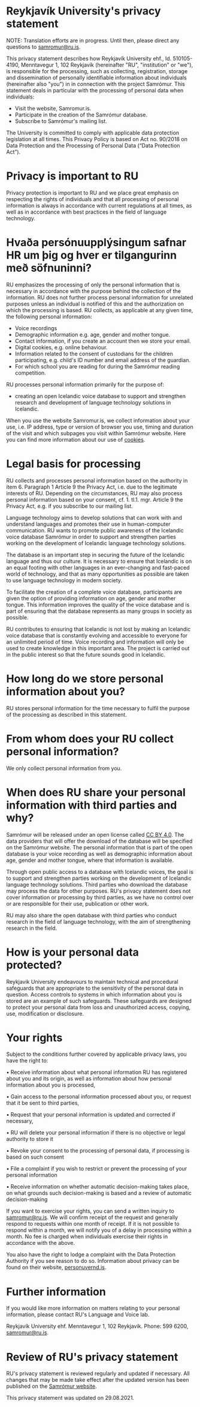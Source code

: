 # Reykjavík University's privacy statement

NOTE: Translation efforts are in progress. Until then, please direct any questions to samromur@ru.is.

This privacy statement describes how Reykjavík University ehf., Id. 510105-4190, Menntavegur 1, 102 Reykjavík (hereinafter "RU", "institution" or "we"), is responsible for the processing, such as collecting, registration, storage and dissemination of personally identifiable information about individuals (hereinafter also "you") in in connection with the project Samrómur.
This statement deals in particular with the processing of personal data when individuals:

-   Visit the website, Samromur.is.
-   Participate in the creation of the Samrómur database.
-   Subscribe to Samrómur's mailing list.

The University is committed to comply with applicable data protection legislation at all times. This Privacy Policy is based on Act no. 90/2018 on Data Protection and the Processing of Personal Data (“Data Protection Act”).

# Privacy is important to RU

Privacy protection is important to RU and we place great emphasis on respecting the rights of individuals and that all processing of personal information is always in accordance with current regulations at all times, as well as in accordance with best practices in the field of language technology.

# Hvaða persónuupplýsingum safnar HR um þig og hver er tilgangurinn með söfnuninni?

RU emphasizes the processing of only the personal information that is necessary in accordance with the purpose behind the collection of the information. RU does not further process personal information for unrelated purposes unless an individual is notified of this and the authorization on which the processing is based. RU collects, as applicable at any given time, the following personal information:

-   Voice recordings
-   Demographic information e.g. age, gender and mother tongue.
-   Contact information, if you create an account then we store your email.
-   Digital cookies, e.g. online behaviour.
-   Information related to the consent of custodians for the children participating, e.g. child's ID number and email address of the guardian.
-   For which school you are reading for during the Samrómur reading competition.

RU processes personal information primarily for the purpose of:

-   creating an open Icelandic voice database to support and strengthen research and development of language technology solutions in Icelandic.

When you use the website Samromur.is, we collect information about your use, i.e. IP address, type or version of browser you use, timing and duration of the visit and which subpages you visit within Samrómur website. Here you can find more information about our use of [cookies](https://www.samromur.is/vafrakokustefna).

# Legal basis for processing

RU collects and processes personal information based on the authority in item 6. Paragraph 1 Article 9 the Privacy Act, i.e. due to the legitimate interests of RU. Depending on the circumstances, RU may also process personal information based on your consent, cf. 1. tl.1. mgr. Article 9 the Privacy Act, e.g. if you subscribe to our mailing list.

Language technology aims to develop solutions that can work with and understand languages ​​and promotes their use in human-computer communication. RU wants to promote public awareness of the Icelandic voice database Samrómur in order to support and strengthen parties working on the development of Icelandic language technology solutions.

The database is an important step in securing the future of the Icelandic language and thus our culture. It is necessary to ensure that Icelandic is on an equal footing with other languages ​​in an ever-changing and fast-paced world of technology, and that as many opportunities as possible are taken to use language technology in modern society.

To facilitate the creation of a complete voice database, participants are given the option of providing information on age, gender and mother tongue. This information improves the quality of the voice database and is part of ensuring that the database represents as many groups in society as possible.

RU contributes to ensuring that Icelandic is not lost by making an Icelandic voice database that is constantly evolving and accessible to everyone for an unlimited period of time. Voice recording and information will only be used to create knowledge in this important area. The project is carried out in the public interest so that the future sounds good in Icelandic.

# How long do we store personal information about you?

RU stores personal information for the time necessary to fulfil the purpose of the processing as described in this statement.

# From whom does your RU collect personal information?

We only collect personal information from you.

# When does RU share your personal information with third parties and why?

Samrómur will be released under an open license called [CC BY 4.0](https://creativecommons.org/licenses/by/4.0/deed.ast). The data providers that will offer the download of the database will be specified on the Samrómur website. The personal information that is part of the open database is your voice recording as well as demographic information about age, gender and mother tongue, where that information is available.

Through open public access to a database with Icelandic voices, the goal is to support and strengthen parties working on the development of Icelandic language technology solutions. Third parties who download the database may process the data for other purposes. RU's privacy statement does not cover information or processing by third parties, as we have no control over or are responsible for their use, publication or other work.

RU may also share the open database with third parties who conduct research in the field of language technology, with the aim of strengthening research in the field.

# How is your personal data protected?

Reykjavik University endeavours to maintain technical and procedural safeguards that are appropriate to the sensitivity of the personal data in question. Access controls to systems in which information about you is stored are an example of such safeguards. These safeguards are designed to protect your personal data from loss and unauthorized access, copying, use, modification or disclosure.

# Your rights

Subject to the conditions further covered by applicable privacy laws, you have the right to:

• Receive information about what personal information RU has registered about you and its origin, as well as information about how personal information about you is processed,

• Gain access to the personal information processed about you, or request that it be sent to third parties,

• Request that your personal information is updated and corrected if necessary,

• RU will delete your personal information if there is no objective or legal authority to store it

• Revoke your consent to the processing of personal data, if processing is based on such consent

• File a complaint if you wish to restrict or prevent the processing of your personal information

• Receive information on whether automatic decision-making takes place, on what grounds such decision-making is based and a review of automatic decision-making

If you want to exercise your rights, you can send a written inquiry to samromur@ru.is. We will confirm receipt of the request and generally respond to requests within one month of receipt. If it is not possible to respond within a month, we will notify you of a delay in processing within a month. No fee is charged when individuals exercise their rights in accordance with the above.

You also have the right to lodge a complaint with the Data Protection Authority if you see reason to do so. Information about privacy can be found on their website, [personuvernd.is](https://www.personuvernd.is/).

# Further information

If you would like more information on matters relating to your personal information, please contact RU's Language and Voice lab.

Reykjavík University ehf. Menntavegur 1, 102 Reykjavík. Phone: 599 6200, samromur@ru.is.

# Review of RU's privacy statement

RU's privacy statement is reviewed regularly and updated if necessary. All changes that may be made take effect after the updated version has been published on the [Samrómur website](https://samromur.is/).

This privacy statement was updated on 29.08.2021.
